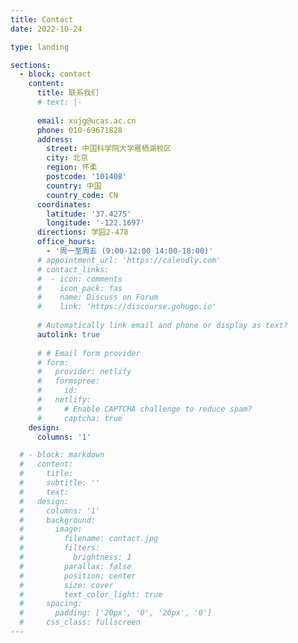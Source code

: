 ```yaml
---
title: Contact
date: 2022-10-24

type: landing

sections:
  - block: contact
    content:
      title: 联系我们
      # text: |-
      
      email: xujg@ucas.ac.cn
      phone: 010-69671828
      address:
        street: 中国科学院大学雁栖湖校区
        city: 北京
        region: 怀柔
        postcode: '101408'
        country: 中国
        country_code: CN
      coordinates:
        latitude: '37.4275'
        longitude: '-122.1697'
      directions: 学园2-478
      office_hours:
        - '周一至周五 (9:00-12:00 14:00-18:00)'
      # appointment_url: 'https://calendly.com'
      # contact_links:
      #  - icon: comments
      #    icon_pack: fas
      #    name: Discuss on Forum
      #    link: 'https://discourse.gohugo.io'
    
      # Automatically link email and phone or display as text?
      autolink: true
    
      # # Email form provider
      # form:
      #   provider: netlify
      #   formspree:
      #     id:
      #   netlify:
      #     # Enable CAPTCHA challenge to reduce spam?
      #     captcha: true
    design:
      columns: '1'

  # - block: markdown
  #   content:
  #     title:
  #     subtitle: ''
  #     text:
  #   design:
  #     columns: '1'
  #     background:
  #       image: 
  #         filename: contact.jpg
  #         filters:
  #           brightness: 1
  #         parallax: false
  #         position: center
  #         size: cover
  #         text_color_light: true
  #     spacing:
  #       padding: ['20px', '0', '20px', '0']
  #     css_class: fullscreen
---
```


